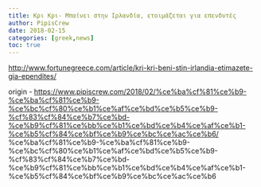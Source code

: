 ```yaml
---
title: Κρι Κρι- Μπαίνει στην Ιρλανδία, ετοιμάζεται για επενδυτές
author: PipisCrew
date: 2018-02-15
categories: [greek,news]
toc: true
---
```


http://www.fortunegreece.com/article/kri-kri-beni-stin-irlandia-etimazete-gia-ependites/

origin - https://www.pipiscrew.com/2018/02/%ce%ba%cf%81%ce%b9-%ce%ba%cf%81%ce%b9-%ce%bc%cf%80%ce%b1%ce%af%ce%bd%ce%b5%ce%b9-%cf%83%cf%84%ce%b7%ce%bd-%ce%b9%cf%81%ce%bb%ce%b1%ce%bd%ce%b4%ce%af%ce%b1-%ce%b5%cf%84%ce%bf%ce%b9%ce%bc%ce%ac%ce%b6/ %ce%ba%cf%81%ce%b9-%ce%ba%cf%81%ce%b9-%ce%bc%cf%80%ce%b1%ce%af%ce%bd%ce%b5%ce%b9-%cf%83%cf%84%ce%b7%ce%bd-%ce%b9%cf%81%ce%bb%ce%b1%ce%bd%ce%b4%ce%af%ce%b1-%ce%b5%cf%84%ce%bf%ce%b9%ce%bc%ce%ac%ce%b6